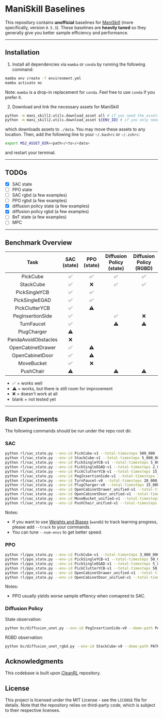 <h1>ManiSkill Baselines</span></h1>

This repository contains **unofficial** baselines for [ManiSkill](https://maniskill2.github.io/) (more specifically, version `0.5.3`). These baselines are **heavily tuned** so they generally give you better sample efficiency and performance. 


----

## Installation

1. Install all dependencies via `mamba` or `conda` by running the following command:

```bash
mamba env create -f environment.yml
mamba activate ms
```

Note: `mamba` is a drop-in replacement for `conda`. Feel free to use `conda` if you prefer it.


2. Download and link the necessary assets for ManiSkill

```bash
python -m mani_skill2.utils.download_asset all # if you need the assets for all tasks
python -m mani_skill2.utils.download_asset ${ENV_ID} # if you only need the assets for one task
```

which downloads assets to `./data`. You may move these assets to any location. Then, add the following line to your `~/.bashrc` or `~/.zshrc`:

```bash
export MS2_ASSET_DIR=<path>/<to>/<data>
```

and restart your terminal. 


----

## TODOs
- [x] SAC state
- [ ] PPO state
- [ ] SAC rgbd (a few examples)
- [ ] PPO rgbd (a few examples)
- [x] diffusion policy state (a few examples)
- [x] diffusion policy rgbd (a few examples)
- [ ] BeT state (a few examples)
- [ ] MPC

----

## Benchmark Overview

|       **Task**      | **SAC (state)** | **PPO (state)** | **Diffusion Policy (state)** | **Diffusion Policy (RGBD)** |
|:-------------------:|:---------------:|:---------------:|:----------------------------:|:---------------------------:|
| PickCube            |        ✅        |        ✅        |               ✅              |              ✅              |
| StackCube           |        ✅        |        ❌        |               ✅              |              ✅              |
| PickSingleYCB       |        ✅        |        ✅        |                              |                             |
| PickSingleEGAD      |        ✅        |        ✅        |                              |                             |
| PickClutterYCB      |        ✅        |        ⚠️        |                              |                             |
| PegInsertionSide    |        ✅        |                 |               ✅              |              ❌              |
| TurnFaucet          |        ✅        |                 |               ⚠️              |              ⚠️              |
| PlugCharger         |        ⚠️        |                 |                              |                             |
| PandaAvoidObstacles |        ❌        |                 |                              |                             |
| OpenCabinetDrawer   |        ✅        |        ⚠️        |                              |                             |
| OpenCabinetDoor     |        ✅        |        ⚠️        |                              |                             |
| MoveBucket          |        ✅        |        ❌        |                              |                             |
| PushChair           |        ⚠️        |                 |               ⚠️              |              ⚠️              |

- ✅ = works well
- ⚠️ = works, but there is still room for improvement
- ❌ = doesn't work at all
- blank = not tested yet

----


## Run Experiments

The following commands should be run under the repo root dir.

### SAC

```bash
python rl/sac_state.py --env-id PickCube-v1 --total-timesteps 500_000
python rl/sac_state.py --env-id StackCube-v1 --total-timesteps 5_000_000
python rl/sac_state.py --env-id PickSingleYCB-v1 --total-timesteps 5_000_000
python rl/sac_state.py --env-id PickSingleEGAD-v1 --total-timesteps 2_000_000
python rl/sac_state.py --env-id PickClutterYCB-v1 --total-timesteps 15_000_000
python rl/sac_state.py --env-id PegInsertionSide-v1 --total-timesteps 10_000_000 --gamma 0.9 --control-mode pd_ee_delta_pose
python rl/sac_state.py --env-id TurnFaucet-v0 --total-timesteps 20_000_000 --gamma 0.95 --control-mode pd_ee_delta_pose
python rl/sac_state.py --env-id PlugCharger-v0 --total-timesteps 15_000_000 --control-mode pd_ee_delta_pose
python rl/sac_state.py --env-id OpenCabinetDrawer_unified-v1 --total-timesteps 3_000_000 --gamma 0.95 --bootstrap-at-done truncated --control-mode base_pd_joint_vel_arm_pd_joint_vel
python rl/sac_state.py --env-id OpenCabinetDoor_unified-v1 --total-timesteps 5_000_000 --gamma 0.95 --bootstrap-at-done truncated --control-mode base_pd_joint_vel_arm_pd_joint_vel
python rl/sac_state.py --env-id MoveBucket_unified-v1 --total-timesteps 80_000_000 --gamma 0.9 --bootstrap-at-done truncated --control-mode base_pd_joint_vel_arm_pd_joint_vel --eval-freq 500_000 --log-freq 20_000
python rl/sac_state.py --env-id PushChair_unified-v1 --total-timesteps 20_000_000 --gamma 0.9 --bootstrap-at-done truncated --control-mode base_pd_joint_vel_arm_pd_joint_vel --eval-freq 500_000 --log-freq 20_000
```

Notes:
- If you want to use [Weights and Biases](https://wandb.ai) (`wandb`) to track learning progress, please add `--track` to your commands.
- You can tune `--num-envs` to get better speed.

### PPO

```bash
python rl/ppo_state.py --env-id PickCube-v1 --total-timesteps 3_000_000
python rl/ppo_state.py --env-id PickSingleYCB-v1 --total-timesteps 50_000_000 --gamma 0.9 --utd 0.025
python rl/ppo_state.py --env-id PickSingleEGAD-v1 --total-timesteps 5_000_000 --utd 0.025
python rl/ppo_state.py --env-id PickClutterYCB-v1 --total-timesteps 50_000_000
python rl/ppo_state.py --env-id OpenCabinetDrawer_unified-v1 --total-timesteps 30_000_000 --gamma 0.95 --utd 0.025 --bootstrap-at-done truncated --control-mode base_pd_joint_vel_arm_pd_joint_vel --eval-freq 500_000 --log-freq 20_000
python rl/ppo_state.py --env-id OpenCabinetDoor_unified-v1 --total-timesteps 50_000_000 --gamma 0.95 --utd 0.025 --bootstrap-at-done truncated --control-mode base_pd_joint_vel_arm_pd_joint_vel --eval-freq 500_000 --log-freq 20_000
```

Notes:
- PPO usually yields worse sample effiency when comapred to SAC.


### Diffusion Policy

State observation:
```bash
python bc/diffusion_unet.py --env-id PegInsertionSide-v0 --demo-path PATH_TO_MS2_OFFICIAL_DEMO
```

RGBD observation:
```bash
python bc/diffusion_unet_rgbd.py --env-id StackCube-v0 --demo-path PATH_TO_MS2_OFFICIAL_DEMO
```

## Acknowledgments

This codebase is built upon [CleanRL](https://github.com/vwxyzjn/cleanrl) repository.

## License

This project is licensed under the MIT License - see the `LICENSE` file for details. Note that the repository relies on third-party code, which is subject to their respective licenses.